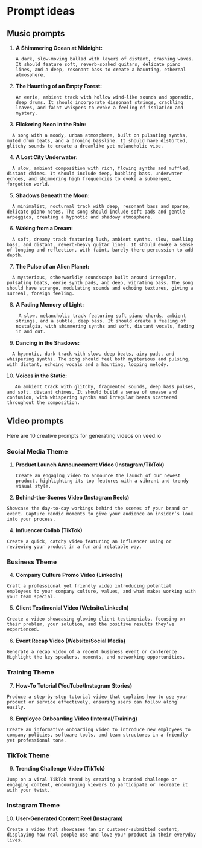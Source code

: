 # Prompt ideas


## Music prompts

1. **A Shimmering Ocean at Midnight:**
   ```
   A dark, slow-moving ballad with layers of distant, crashing waves. It should feature soft, reverb-soaked guitars, delicate piano lines, and a deep, resonant bass to create a haunting, ethereal atmosphere.
    ```

2. **The Haunting of an Empty Forest:**
   ```
   An eerie, ambient track with hollow wind-like sounds and sporadic, deep drums. It should incorporate dissonant strings, crackling leaves, and faint whispers to evoke a feeling of isolation and mystery.
    ```

3. **Flickering Neon in the Rain:**
 ```
   A song with a moody, urban atmosphere, built on pulsating synths, muted drum beats, and a droning bassline. It should have distorted, glitchy sounds to create a dreamlike yet melancholic vibe.
 ```

4. **A Lost City Underwater:**
 ```
   A slow, ambient composition with rich, flowing synths and muffled, distant chimes. It should include deep, bubbling bass, underwater echoes, and shimmering high frequencies to evoke a submerged, forgotten world.
 ```

5. **Shadows Beneath the Moon:**
 ```
   A minimalist, nocturnal track with deep, resonant bass and sparse, delicate piano notes. The song should include soft pads and gentle arpeggios, creating a hypnotic and shadowy atmosphere.
 ```

6. **Waking from a Dream:**
  ```
    A soft, dreamy track featuring lush, ambient synths, slow, swelling bass, and distant, reverb-heavy guitar lines. It should evoke a sense of longing and reflection, with faint, barely-there percussion to add depth.
 ```

7. **The Pulse of an Alien Planet:**
 ```
   A mysterious, otherworldly soundscape built around irregular, pulsating beats, eerie synth pads, and deep, vibrating bass. The song should have strange, modulating sounds and echoing textures, giving a surreal, foreign feeling.
 ```

8. **A Fading Memory of Light:**
   ```
    A slow, melancholic track featuring soft piano chords, ambient strings, and a subtle, deep bass. It should create a feeling of nostalgia, with shimmering synths and soft, distant vocals, fading in and out.
    ```

9. **Dancing in the Shadows:**
 ```
   A hypnotic, dark track with slow, deep beats, airy pads, and whispering synths. The song should feel both mysterious and pulsing, with distant, echoing vocals and a haunting, looping melody.
 ```

10. **Voices in the Static:**
 ```
    An ambient track with glitchy, fragmented sounds, deep bass pulses, and soft, distant chimes. It should build a sense of unease and confusion, with whispering synths and irregular beats scattered throughout the composition.
 ```

## Video prompts

Here are 10 creative prompts for generating videos on veed.io

### Social Media Theme

1. **Product Launch Announcement Video (Instagram/TikTok)**
   ```
   Create an engaging video to announce the launch of our newest product, highlighting its top features with a vibrant and trendy visual style.
   ```

3. **Behind-the-Scenes Video (Instagram Reels)**  
 ```
Showcase the day-to-day workings behind the scenes of your brand or event. Capture candid moments to give your audience an insider’s look into your process.
 ```

4. **Influencer Collab (TikTok)**  
 ```
Create a quick, catchy video featuring an influencer using or reviewing your product in a fun and relatable way.
 ```

### Business Theme

4. **Company Culture Promo Video (LinkedIn)**  
 ```
Craft a professional yet friendly video introducing potential employees to your company culture, values, and what makes working with your team special.
 ```

5. **Client Testimonial Video (Website/LinkedIn)**  
 ```
Create a video showcasing glowing client testimonials, focusing on their problem, your solution, and the positive results they've experienced.
 ```

6. **Event Recap Video (Website/Social Media)**  
 ```
Generate a recap video of a recent business event or conference. Highlight the key speakers, moments, and networking opportunities.
 ```

### Training Theme

7. **How-To Tutorial (YouTube/Instagram Stories)**  
 ```
Produce a step-by-step tutorial video that explains how to use your product or service effectively, ensuring users can follow along easily.
 ```

8. **Employee Onboarding Video (Internal/Training)**  
 ```
Create an informative onboarding video to introduce new employees to company policies, software tools, and team structures in a friendly yet professional tone.
 ```

### TikTok Theme

9. **Trending Challenge Video (TikTok)**  
 ```
Jump on a viral TikTok trend by creating a branded challenge or engaging content, encouraging viewers to participate or recreate it with your twist.
 ```

### Instagram Theme

10. **User-Generated Content Reel (Instagram)**  
  ```
 Create a video that showcases fan or customer-submitted content, displaying how real people use and love your product in their everyday lives.
 ```


